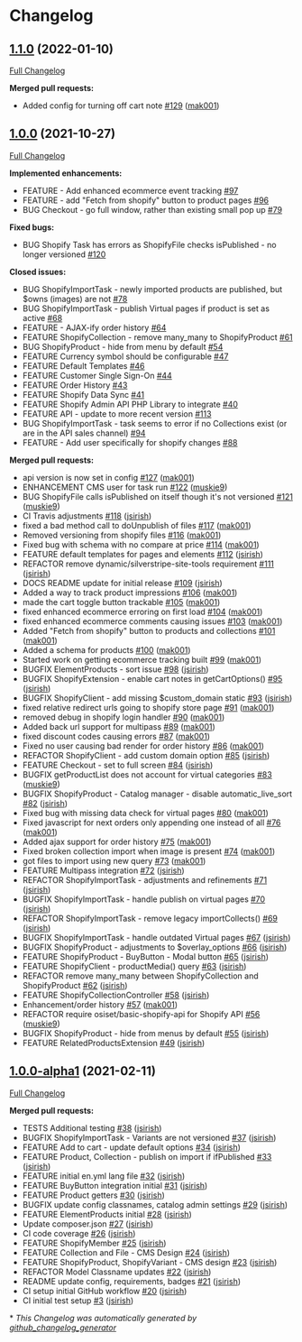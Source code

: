 # Changelog

## [1.1.0](https://github.com/dynamic/silverstripe-shopify/tree/1.1.0) (2022-01-10)

[Full Changelog](https://github.com/dynamic/silverstripe-shopify/compare/1.0.0...1.1.0)

**Merged pull requests:**

- Added config for turning off cart note [\#129](https://github.com/dynamic/silverstripe-shopify/pull/129) ([mak001](https://github.com/mak001))

## [1.0.0](https://github.com/dynamic/silverstripe-shopify/tree/1.0.0) (2021-10-27)

[Full Changelog](https://github.com/dynamic/silverstripe-shopify/compare/1.0.0-alpha1...1.0.0)

**Implemented enhancements:**

- FEATURE - Add enhanced ecommerce event tracking [\#97](https://github.com/dynamic/silverstripe-shopify/issues/97)
- FEATURE - add "Fetch from shopify" button to product pages [\#96](https://github.com/dynamic/silverstripe-shopify/issues/96)
- BUG Checkout - go full window, rather than existing small pop up [\#79](https://github.com/dynamic/silverstripe-shopify/issues/79)

**Fixed bugs:**

- BUG Shopify Task has errors as ShopifyFile checks isPublished - no longer versioned [\#120](https://github.com/dynamic/silverstripe-shopify/issues/120)

**Closed issues:**

- BUG ShopifyImportTask - newly imported products are published, but $owns \(images\) are not [\#78](https://github.com/dynamic/silverstripe-shopify/issues/78)
- BUG ShopifyImportTask - publish Virtual pages if product is set as active [\#68](https://github.com/dynamic/silverstripe-shopify/issues/68)
- FEATURE - AJAX-ify order history [\#64](https://github.com/dynamic/silverstripe-shopify/issues/64)
- FEATURE ShopifyCollection - remove many\_many to ShopifyProduct [\#61](https://github.com/dynamic/silverstripe-shopify/issues/61)
- BUG ShopifyProduct - hide from menu by default [\#54](https://github.com/dynamic/silverstripe-shopify/issues/54)
- FEATURE Currency symbol should be configurable [\#47](https://github.com/dynamic/silverstripe-shopify/issues/47)
- FEATURE Default Templates [\#46](https://github.com/dynamic/silverstripe-shopify/issues/46)
- FEATURE Customer Single Sign-On [\#44](https://github.com/dynamic/silverstripe-shopify/issues/44)
- FEATURE Order History [\#43](https://github.com/dynamic/silverstripe-shopify/issues/43)
- FEATURE Shopify Data Sync [\#41](https://github.com/dynamic/silverstripe-shopify/issues/41)
- FEATURE Shopify Admin API PHP Library to integrate [\#40](https://github.com/dynamic/silverstripe-shopify/issues/40)
- FEATURE API - update to more recent version [\#113](https://github.com/dynamic/silverstripe-shopify/issues/113)
- BUG ShopifyImportTask - task seems to error if no Collections exist \(or are in the API sales channel\) [\#94](https://github.com/dynamic/silverstripe-shopify/issues/94)
- FEATURE - Add user specifically for shopify changes [\#88](https://github.com/dynamic/silverstripe-shopify/issues/88)

**Merged pull requests:**

- api version is now set in config [\#127](https://github.com/dynamic/silverstripe-shopify/pull/127) ([mak001](https://github.com/mak001))
- ENHANCEMENT CMS user for task run [\#122](https://github.com/dynamic/silverstripe-shopify/pull/122) ([muskie9](https://github.com/muskie9))
- BUG ShopifyFile calls isPublished on itself though it's not versioned [\#121](https://github.com/dynamic/silverstripe-shopify/pull/121) ([muskie9](https://github.com/muskie9))
- CI Travis adjustments [\#118](https://github.com/dynamic/silverstripe-shopify/pull/118) ([jsirish](https://github.com/jsirish))
- fixed a bad method call to doUnpublish of files [\#117](https://github.com/dynamic/silverstripe-shopify/pull/117) ([mak001](https://github.com/mak001))
- Removed versioning from shopify files [\#116](https://github.com/dynamic/silverstripe-shopify/pull/116) ([mak001](https://github.com/mak001))
- Fixed bug with schema with no compare at price [\#114](https://github.com/dynamic/silverstripe-shopify/pull/114) ([mak001](https://github.com/mak001))
- FEATURE default templates for pages and elements [\#112](https://github.com/dynamic/silverstripe-shopify/pull/112) ([jsirish](https://github.com/jsirish))
- REFACTOR remove dynamic/silverstripe-site-tools requirement [\#111](https://github.com/dynamic/silverstripe-shopify/pull/111) ([jsirish](https://github.com/jsirish))
- DOCS README update for initial release [\#109](https://github.com/dynamic/silverstripe-shopify/pull/109) ([jsirish](https://github.com/jsirish))
- Added a way to track product impressions [\#106](https://github.com/dynamic/silverstripe-shopify/pull/106) ([mak001](https://github.com/mak001))
- made the cart toggle button trackable [\#105](https://github.com/dynamic/silverstripe-shopify/pull/105) ([mak001](https://github.com/mak001))
- fixed enhanced ecommerce erroring on first load [\#104](https://github.com/dynamic/silverstripe-shopify/pull/104) ([mak001](https://github.com/mak001))
- fixed enhanced ecommerce comments causing issues [\#103](https://github.com/dynamic/silverstripe-shopify/pull/103) ([mak001](https://github.com/mak001))
- Added "Fetch from shopify" button to products and collections [\#101](https://github.com/dynamic/silverstripe-shopify/pull/101) ([mak001](https://github.com/mak001))
- Added a schema for products [\#100](https://github.com/dynamic/silverstripe-shopify/pull/100) ([mak001](https://github.com/mak001))
- Started work on getting ecommerce tracking built [\#99](https://github.com/dynamic/silverstripe-shopify/pull/99) ([mak001](https://github.com/mak001))
- BUGFIX ElementProducts - sort issue [\#98](https://github.com/dynamic/silverstripe-shopify/pull/98) ([jsirish](https://github.com/jsirish))
- BUGFIX ShopifyExtension - enable cart notes in getCartOptions\(\) [\#95](https://github.com/dynamic/silverstripe-shopify/pull/95) ([jsirish](https://github.com/jsirish))
- BUGFIX ShopifyClient - add missing $custom\_domain static [\#93](https://github.com/dynamic/silverstripe-shopify/pull/93) ([jsirish](https://github.com/jsirish))
- fixed relative redirect urls going to shopify store page [\#91](https://github.com/dynamic/silverstripe-shopify/pull/91) ([mak001](https://github.com/mak001))
- removed debug in shopify login handler [\#90](https://github.com/dynamic/silverstripe-shopify/pull/90) ([mak001](https://github.com/mak001))
- Added back url support for multipass [\#89](https://github.com/dynamic/silverstripe-shopify/pull/89) ([mak001](https://github.com/mak001))
- fixed discount codes causing errors [\#87](https://github.com/dynamic/silverstripe-shopify/pull/87) ([mak001](https://github.com/mak001))
- Fixed no user causing bad render for order history [\#86](https://github.com/dynamic/silverstripe-shopify/pull/86) ([mak001](https://github.com/mak001))
- REFACTOR ShopifyClient - add custom domain option [\#85](https://github.com/dynamic/silverstripe-shopify/pull/85) ([jsirish](https://github.com/jsirish))
- FEATURE Checkout - set to full screen [\#84](https://github.com/dynamic/silverstripe-shopify/pull/84) ([jsirish](https://github.com/jsirish))
- BUGFIX getProductList does not account for virtual categories [\#83](https://github.com/dynamic/silverstripe-shopify/pull/83) ([muskie9](https://github.com/muskie9))
- BUGFIX ShopifyProduct - Catalog manager - disable automatic\_live\_sort [\#82](https://github.com/dynamic/silverstripe-shopify/pull/82) ([jsirish](https://github.com/jsirish))
- Fixed bug with missing data check for virtual pages [\#80](https://github.com/dynamic/silverstripe-shopify/pull/80) ([mak001](https://github.com/mak001))
- Fixed javascript for next orders only appending one instead of all [\#76](https://github.com/dynamic/silverstripe-shopify/pull/76) ([mak001](https://github.com/mak001))
- Added ajax support for order history [\#75](https://github.com/dynamic/silverstripe-shopify/pull/75) ([mak001](https://github.com/mak001))
- Fixed broken collection import when image is present [\#74](https://github.com/dynamic/silverstripe-shopify/pull/74) ([mak001](https://github.com/mak001))
- got files to import using new query [\#73](https://github.com/dynamic/silverstripe-shopify/pull/73) ([mak001](https://github.com/mak001))
- FEATURE Multipass integration [\#72](https://github.com/dynamic/silverstripe-shopify/pull/72) ([jsirish](https://github.com/jsirish))
- REFACTOR ShopifyImportTask - adjustments and refinements [\#71](https://github.com/dynamic/silverstripe-shopify/pull/71) ([jsirish](https://github.com/jsirish))
- BUGFIX ShopifyImportTask - handle publish on virtual pages [\#70](https://github.com/dynamic/silverstripe-shopify/pull/70) ([jsirish](https://github.com/jsirish))
- REFACTOR ShopifyImportTask - remove legacy importCollects\(\) [\#69](https://github.com/dynamic/silverstripe-shopify/pull/69) ([jsirish](https://github.com/jsirish))
- BUGFIX ShopifyImportTask - handle outdated Virtual pages [\#67](https://github.com/dynamic/silverstripe-shopify/pull/67) ([jsirish](https://github.com/jsirish))
- BUGFIX ShopifyProduct - adjustments to $overlay\_options [\#66](https://github.com/dynamic/silverstripe-shopify/pull/66) ([jsirish](https://github.com/jsirish))
- FEATURE ShopifyProduct - BuyButton - Modal button [\#65](https://github.com/dynamic/silverstripe-shopify/pull/65) ([jsirish](https://github.com/jsirish))
- FEATURE ShopifyClient - productMedia\(\) query [\#63](https://github.com/dynamic/silverstripe-shopify/pull/63) ([jsirish](https://github.com/jsirish))
- REFACTOR remove many\_many between ShopifyCollection and ShopifyProduct [\#62](https://github.com/dynamic/silverstripe-shopify/pull/62) ([jsirish](https://github.com/jsirish))
- FEATURE ShopifyCollectionController [\#58](https://github.com/dynamic/silverstripe-shopify/pull/58) ([jsirish](https://github.com/jsirish))
- Enhancement/order history [\#57](https://github.com/dynamic/silverstripe-shopify/pull/57) ([mak001](https://github.com/mak001))
- REFACTOR require osiset/basic-shopify-api for Shopify API [\#56](https://github.com/dynamic/silverstripe-shopify/pull/56) ([muskie9](https://github.com/muskie9))
- BUGFIX ShopifyProduct - hide from menus by default [\#55](https://github.com/dynamic/silverstripe-shopify/pull/55) ([jsirish](https://github.com/jsirish))
- FEATURE RelatedProductsExtension [\#49](https://github.com/dynamic/silverstripe-shopify/pull/49) ([jsirish](https://github.com/jsirish))

## [1.0.0-alpha1](https://github.com/dynamic/silverstripe-shopify/tree/1.0.0-alpha1) (2021-02-11)

[Full Changelog](https://github.com/dynamic/silverstripe-shopify/compare/c8b99471f90888f0c08a33e2e68847371328ec16...1.0.0-alpha1)

**Merged pull requests:**

- TESTS Additional testing [\#38](https://github.com/dynamic/silverstripe-shopify/pull/38) ([jsirish](https://github.com/jsirish))
- BUGFIX ShopifyImportTask - Variants are not versioned [\#37](https://github.com/dynamic/silverstripe-shopify/pull/37) ([jsirish](https://github.com/jsirish))
- FEATURE Add to cart - update default options [\#34](https://github.com/dynamic/silverstripe-shopify/pull/34) ([jsirish](https://github.com/jsirish))
- FEATURE Product, Collection - publish on import if ifPublished [\#33](https://github.com/dynamic/silverstripe-shopify/pull/33) ([jsirish](https://github.com/jsirish))
- FEATURE initial en.yml lang file [\#32](https://github.com/dynamic/silverstripe-shopify/pull/32) ([jsirish](https://github.com/jsirish))
- FEATURE BuyButton integration initial [\#31](https://github.com/dynamic/silverstripe-shopify/pull/31) ([jsirish](https://github.com/jsirish))
- FEATURE Product getters [\#30](https://github.com/dynamic/silverstripe-shopify/pull/30) ([jsirish](https://github.com/jsirish))
- BUGFIX update config classnames, catalog admin settings [\#29](https://github.com/dynamic/silverstripe-shopify/pull/29) ([jsirish](https://github.com/jsirish))
- FEATURE ElementProducts initial [\#28](https://github.com/dynamic/silverstripe-shopify/pull/28) ([jsirish](https://github.com/jsirish))
- Update composer.json [\#27](https://github.com/dynamic/silverstripe-shopify/pull/27) ([jsirish](https://github.com/jsirish))
- CI code coverage [\#26](https://github.com/dynamic/silverstripe-shopify/pull/26) ([jsirish](https://github.com/jsirish))
- FEATURE ShopifyMember [\#25](https://github.com/dynamic/silverstripe-shopify/pull/25) ([jsirish](https://github.com/jsirish))
- FEATURE Collection and File - CMS Design [\#24](https://github.com/dynamic/silverstripe-shopify/pull/24) ([jsirish](https://github.com/jsirish))
- FEATURE ShopifyProduct, ShopifyVariant - CMS design [\#23](https://github.com/dynamic/silverstripe-shopify/pull/23) ([jsirish](https://github.com/jsirish))
- REFACTOR Model Classname updates [\#22](https://github.com/dynamic/silverstripe-shopify/pull/22) ([jsirish](https://github.com/jsirish))
- README update config, requirements, badges [\#21](https://github.com/dynamic/silverstripe-shopify/pull/21) ([jsirish](https://github.com/jsirish))
- CI setup initial GitHub workflow [\#20](https://github.com/dynamic/silverstripe-shopify/pull/20) ([jsirish](https://github.com/jsirish))
- CI initial test setup [\#3](https://github.com/dynamic/silverstripe-shopify/pull/3) ([jsirish](https://github.com/jsirish))



\* *This Changelog was automatically generated by [github_changelog_generator](https://github.com/github-changelog-generator/github-changelog-generator)*
